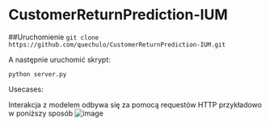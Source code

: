 # CustomerReturnPrediction-IUM
##Uruchomienie
`git clone https://github.com/quechulo/CustomerReturnPrediction-IUM.git`


A następnie uruchomić skrypt:

`python server.py`

Usecases:

Interakcja z modelem odbywa się za pomocą requestów HTTP przykładowo w poniższy sposób
![image](https://user-images.githubusercontent.com/78055811/171940201-3432a9fe-8012-47fd-b19c-57fd1b32f94c.png)
